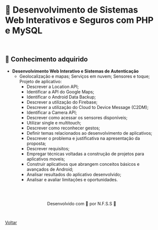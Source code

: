 <h1>📝 Desenvolvimento de Sistemas Web Interativos e Seguros com PHP e MySQL</h1>

<br>

<h2> 🧠 Conhecimento adquirido </h2>

- **Desenvolvimento Web Interativo e Sistemas de Autenticação**
  - Geolocalização e mapas; Serviços em nuvem; Sensores e toque; Projeto de aplicativo:
    - Descrever a Location API;
    - Identificar a API do Google Maps;
    - Identificar o Android Data Backup;
    - Descrever a utilização do Firebase;
    - Descrever a utilização do Cloud to Device Message (C2DM);
    - Identificar a Camera API;
    - Descrever como acessar os sensores disponíveis;
    - Utilizar single e multitouch;
    - Descrever como reconhecer gestos;
    - Definir temas relacionados ao desenvolvimento de aplicativos;
    - Descrever o problema e justificativa na apresentação da proposta;
    - Descrever requisitos;
    - Empregar técnicas voltadas a construção de projetos para aplicativos moveis;
    - Construir aplicativos que abrangem conceitos básicos e avançados de Android;
    - Analisar resultados do aplicativo desenvolvido;
    - Analisar e avaliar limitações e oportunidades.

<br><br>

<p align="center"> Desenvolvido com 💜 por N.F.S.S 👋 <p>
<br>

<a href="./README.md">Voltar</a>